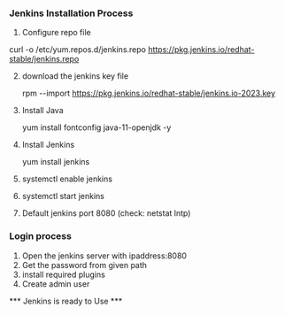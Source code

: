 ### Jenkins Installation Process
 
1. Configure repo file

curl -o /etc/yum.repos.d/jenkins.repo https://pkg.jenkins.io/redhat-stable/jenkins.repo

2. download the jenkins key file

   rpm --import https://pkg.jenkins.io/redhat-stable/jenkins.io-2023.key

3. Install Java

   yum install fontconfig java-11-openjdk -y

4. Install Jenkins

   yum install jenkins
5. systemctl enable jenkins
6. systemctl start jenkins
7. Default jenkins port 8080 (check: netstat lntp)

### Login process
1. Open the jenkins server with ipaddress:8080
2. Get the password from given path
2. install required plugins
3. Create admin user

*** Jenkins is ready to Use ***